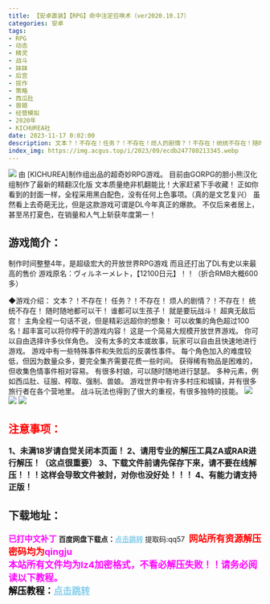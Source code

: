 ```yaml
---
title: 【安卓直装】【RPG】命中注定召唤术（ver2020.10.17）
categories: 安卓
tags:
- RPG
- 动态
- 精灵
- 战斗
- 妹妹
- 后宫
- 拔作
- 策略
- 西瓜肚
- 兽娘
- 经营模拟
- 2020年
- KICHUREA社
date: 2023-11-17 0:02:00
description: 文本？！不存在！任务？！不存在！烦人的剧情？！不存在！统统不存在！随时随地都可以干！谁都可以生孩子！就是要玩战斗！超爽无敌后宫！主角全程一句话不说，但是精彩远超你的想象！可以收集的角色超过100名！超丰富可以将你榨干的游戏内容！
index_img: https://img.acgus.top/i/2023/09/ecdb247780213345.webp
---
```

![](https://img.acgus.top/i/2023/09/ecdb247780213345.webp)
由 [KICHUREA]制作组出品的超奇妙RPG游戏。
目前由GORPG的胆小熊汉化组制作了最新的精翻汉化版
文本质量绝非机翻能比！大家赶紧下手收藏！
正如你看到的封面一样，全程采用黑白配色，没有任何上色事项。（真的是文艺复兴）
虽然看上去奇葩无比，但是这款游戏可谓是DL今年真正的爆款。
不仅后来者居上，甚至吊打夏色，在销量和人气上斩获年度第一！

## 游戏简介：
制作时间整整4年，是超级宏大的开放世界RPG游戏
而且还打出了DL有史以来最高的售价
游戏原名：ヴィルネーメレト，【12100日元】！！（折合RMB大概600多）

◆游戏介绍：
文本？！不存在！
任务？！不存在！
烦人的剧情？！不存在！
统统不存在！
随时随地都可以干！
谁都可以生孩子！
就是要玩战斗！
超爽无敌后宫！
主角全程一句话不说，但是精彩远超你的想象！
可以收集的角色超过100名！超丰富可以将你榨干的游戏内容！
这是一个简易大规模开放世界游戏。
你可以自由选择许多伙伴角色。
没有太多的文本或故事，玩家可以自由且快速地进行游戏。
游戏中有一些特殊事件和失败后的反袭性事件。
每个角色加入的难度较低，但因为数量众多，要完全集齐需要花费一些时间。
获得稀有物品是困难的，但收集色情事件相对容易。
有很多村娘，可以随时随地进行瑟瑟。
多种元素，例如西瓜肚、征服、榨取、强制、兽娘。
游戏世界中有许多村庄和城镇，并有很多旅行者在各个营地里。
战斗玩法也得到了很大的重视，有很多独特的技能。
![](https://img.acgus.top/i/2023/09/8a676f76ea213405.webp)
![](https://img.acgus.top/i/2023/09/086944ca02213401.webp)
![](https://img.acgus.top/i/2023/09/b004a33858213358.webp)





## <font color=#FF0000 >注意事项：</font>
<font size=3><b>1、未满18岁请自觉关闭本页面！
2、请用专业的解压工具ZA或RAR进行解压！（这点很重要）
3、下载文件前请先保存下来，请不要在线解压！！！这样会导致文件被封，对你也没好处！！！
4、有能力请支持正版！</b></font>

## 下载地址：
<font color=#FF00FF size=3><b>已打中文补丁</b></font>
<b>百度网盘下载点：</b><a href="https://pan.baidu.com/s/1nhrXMxRd35KheuE-cECKKw?pwd=qq57" style="color: #87CEEB;"><b>点击跳转</b></a> 提取码:qq57
<a style="padding: 0" href="https://post.qingju.org/AD/"><img style="max-width:100%" src="https://img.acgus.top/i/2024/07/478f689b8021d8d499ab43d21acf137a.gif" alt=""></a>
<b><font color=#FF0000 size=4>网站所有资源解压密码均为</b></font><b><font color=#FF00FF size=4>qingju</font><font color=#FF0000 ></font></b><br><b><font color=#FF00FF size=4>本站所有文件均为lz4加密格式，不看必解压失败！！请务必阅读以下教程。</b></font><br><b><font color=#000 size=4>解压教程：</b><a href="https://post.qingju.org/tutorial/000/" style="color: #87CEEB;"><b>点击跳转</b></a>
